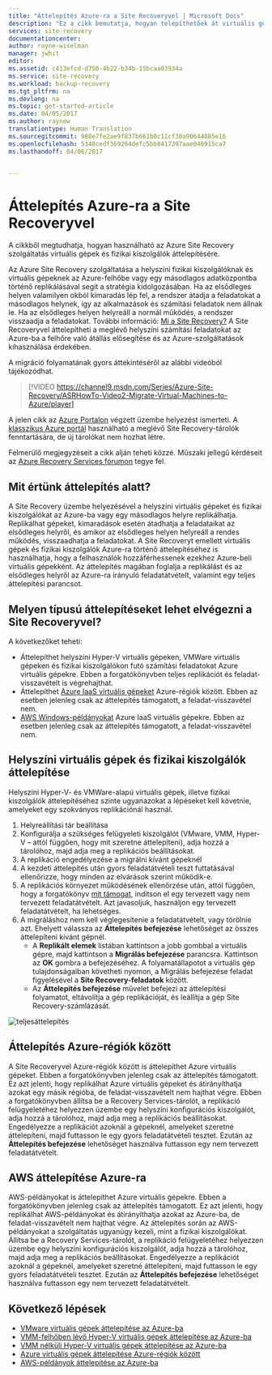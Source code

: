 ```yaml
---
title: "Áttelepítés Azure-ra a Site Recoveryvel | Microsoft Docs"
description: "Ez a cikk bemutatja, hogyan telepíthetőek át virtuális gépek és fizikai kiszolgálók az Azure-ra az Azure Site Recoveryvel."
services: site-recovery
documentationcenter: 
author: rayne-wiselman
manager: jwhit
editor: 
ms.assetid: c413efcd-d750-4b22-b34b-15bcaa03934a
ms.service: site-recovery
ms.workload: backup-recovery
ms.tgt_pltfrm: na
ms.devlang: na
ms.topic: get-started-article
ms.date: 04/05/2017
ms.author: raynew
translationtype: Human Translation
ms.sourcegitcommit: 988e7fe2ae9f837b661b0c11cf30a90644085e16
ms.openlocfilehash: 5348cedf369264defc5bb8417397aae046915ca7
ms.lasthandoff: 04/06/2017


---
```

# <a name="migrate-to-azure-with-site-recovery"></a>Áttelepítés Azure-ra a Site Recoveryvel

A cikkből megtudhatja, hogyan használható az Azure Site Recovery szolgáltatás virtuális gépek és fizikai kiszolgálók áttelepítésére.

Az Azure Site Recovery szolgáltatása a helyszíni fizikai kiszolgálóknak és virtuális gépeknek az Azure-felhőbe vagy egy másodlagos adatközpontba történő replikálásával segít a stratégia kidolgozásában. Ha az elsődleges helyen valamilyen okból kimaradás lép fel, a rendszer átadja a feladatokat a másodlagos helynek, így az alkalmazások és számítási feladatok nem állnak le. Ha az elsődleges helyen helyreáll a normál működés, a rendszer visszaadja a feladatokat. További információ: [Mi a Site Recovery?](site-recovery-overview.md) A Site Recoveryvel áttelepítheti a meglévő helyszíni számítási feladatokat az Azure-ba a felhőre való átállás elősegítése és az Azure-szolgáltatások kihasználása érdekében.

A migráció folyamatának gyors áttekintéséről az alábbi videóból tájékozódhat.
>[!VIDEO https://channel9.msdn.com/Series/Azure-Site-Recovery/ASRHowTo-Video2-Migrate-Virtual-Machines-to-Azure/player]

A jelen cikk az [Azure Portalon](https://portal.azure.com) végzett üzembe helyezést ismerteti. A [klasszikus Azure portál](https://manage.windowsazure.com/) használható a meglévő Site Recovery-tárolók fenntartására, de új tárolókat nem hozhat létre.

Felmerülő megjegyzéseit a cikk alján teheti közzé. Műszaki jellegű kérdéseit az [Azure Recovery Services fórumon](https://social.msdn.microsoft.com/forums/azure/home?forum=hypervrecovmgr) tegye fel.


## <a name="what-do-we-mean-by-migration"></a>Mit értünk áttelepítés alatt?

A Site Recovery üzembe helyezésével a helyszíni virtuális gépeket és fizikai kiszolgálókat az Azure-ba vagy egy másodlagos helyre replikálhatja. Replikálhat gépeket, kimaradások esetén átadhatja a feladataikat az elsődleges helyről, és amikor az elsődleges helyen helyreáll a rendes működés, visszaadhatja a feladatokat. A Site Recoveryt emellett virtuális gépek és fizikai kiszolgálók Azure-ra történő áttelepítéséhez is használhatja, hogy a felhasználók hozzáférhessenek ezekhez Azure-beli virtuális gépekként. Az áttelepítés magában foglalja a replikálást és az elsődleges helyről az Azure-ra irányuló feladatátvételt, valamint egy teljes áttelepítési parancsot.

## <a name="what-can-site-recovery-migrate"></a>Melyen típusú áttelepítéseket lehet elvégezni a Site Recoveryvel?

A következőket teheti:

- Áttelepíthet helyszíni Hyper-V virtuális gépeken, VMWare virtuális gépeken és fizikai kiszolgálókon futó számítási feladatokat Azure virtuális gépekre. Ebben a forgatókönyvben teljes replikációt és feladat-visszavételt is végrehajthat.
- Áttelepíthet [Azure IaaS virtuális gépeket](site-recovery-migrate-azure-to-azure.md) Azure-régiók között. Ebben az esetben jelenleg csak az áttelepítés támogatott, a feladat-visszavétel nem.
- [AWS Windows-példányokat](site-recovery-migrate-aws-to-azure.md) Azure IaaS virtuális gépekre. Ebben az esetben jelenleg csak az áttelepítés támogatott, a feladat-visszavétel nem.

## <a name="migrate-on-premises-vms-and-physical-servers"></a>Helyszíni virtuális gépek és fizikai kiszolgálók áttelepítése

Helyszíni Hyper-V- és VMWare-alapú virtuális gépek, illetve fizikai kiszolgálók áttelepítéséhez szinte ugyanazokat a lépéseket kell követnie, amelyeket egy szokványos replikációnál használ.

1. Helyreállítási tár beállítása
2. Konfigurálja a szükséges felügyeleti kiszolgálót (VMware, VMM, Hyper-V – attól függően, hogy mit szeretne áttelepíteni), adja hozzá a tárolóhoz, majd adja meg a replikációs beállításokat.
3. A replikáció engedélyezése a migrálni kívánt gépeknél
4. A kezdeti áttelepítés után gyors feladatátvételi teszt futtatásával ellenőrizze, hogy minden az elvárások szerint működik-e.
5. A replikációs környezet működésének ellenőrzése után, attól függően, hogy a forgatókönyv [mit támogat](site-recovery-failover.md), indítson el egy tervezett vagy nem tervezett feladatátvételt. Azt javasoljuk, használjon egy tervezett feladatátvételt, ha lehetséges.
6. A migráláshoz nem kell véglegesítenie a feladatátvételt, vagy törölnie azt. Ehelyett válassza az **Áttelepítés befejezése** lehetőséget az összes áttelepíteni kívánt gépnél.
     - A **Replikált elemek** listában kattintson a jobb gombbal a virtuális gépre, majd kattintson a **Migrálás befejezése** parancsra. Kattintson az **OK** gombra a befejezéséhez. A folyamatállapotot a virtuális gép tulajdonságaiban követheti nyomon, a Migrálás befejezése feladat figyelésével a **Site Recovery-feladatok** között.
     - Az **Áttelepítés befejezése** művelet befejezi az áttelepítési folyamatot, eltávolítja a gép replikációját, és leállítja a gép Site Recovery-számlázását.

![teljesáttelepítés](./media/site-recovery-hyper-v-site-to-azure/migrate.png)

## <a name="migrate-between-azure-regions"></a>Áttelepítés Azure-régiók között

A Site Recoveryvel Azure-régiók között is áttelepíthet Azure virtuális gépeket. Ebben a forgatókönyvben jelenleg csak az áttelepítés támogatott. Ez azt jelenti, hogy replikálhat Azure virtuális gépeket és átirányíthatja azokat egy másik régióba, de feladat-visszavételt nem hajthat végre. Ebben a forgatókönyvben állítsa be a Recovery Services-tárolót, a replikáció felügyeletéhez helyezzen üzembe egy helyszíni konfigurációs kiszolgálót, adja hozzá a tárolóhoz, majd adja meg a replikációs beállításokat. Engedélyezze a replikációt azoknál a gépeknél, amelyeket szeretné áttelepíteni, majd futtasson le egy gyors feladatátvételi tesztet. Ezután az **Áttelepítés befejezése** lehetőséget használva futtasson egy nem tervezett feladatátvételt.

## <a name="migrate-aws-to-azure"></a>AWS áttelepítése Azure-ra

AWS-példányokat is áttelepíthet Azure virtuális gépekre. Ebben a forgatókönyvben jelenleg csak az áttelepítés támogatott. Ez azt jelenti, hogy replikálhat AWS-példányokat és átirányíthatja azokat az Azure-ba, de feladat-visszavételt nem hajthat végre. Az áttelepítés során az AWS-példányokat a szolgáltatás ugyanúgy kezeli, mint a fizikai kiszolgálókat. Állítsa be a Recovery Services-tárolót, a replikáció felügyeletéhez helyezzen üzembe egy helyszíni konfigurációs kiszolgálót, adja hozzá a tárolóhoz, majd adja meg a replikációs beállításokat. Engedélyezze a replikációt azoknál a gépeknél, amelyeket szeretné áttelepíteni, majd futtasson le egy gyors feladatátvételi tesztet. Ezután az **Áttelepítés befejezése** lehetőséget használva futtasson egy nem tervezett feladatátvételt.




## <a name="next-steps"></a>Következő lépések

- [VMware virtuális gépek áttelepítése az Azure-ba](site-recovery-vmware-to-azure.md)
- [VMM-felhőben lévő Hyper-V virtuális gépek áttelepítése az Azure-ba](site-recovery-vmm-to-azure.md)
- [VMM nélküli Hyper-V virtuális gépek áttelepítése az Azure-ba](site-recovery-hyper-v-site-to-azure.md)
- [Azure virtuális gépek áttelepítése Azure-régiók között](site-recovery-migrate-azure-to-azure.md)
- [AWS-példányok áttelepítése az Azure-ba](site-recovery-migrate-aws-to-azure.md)

